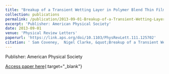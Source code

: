 ```yaml
---
title: "Breakup of a Transient Wetting Layer in Polymer Blend Thin Films: Unification with 1D Phase Equilibria"
collection: publications
permalink: /publication/2013-09-01-Breakup-of-a-Transient-Wetting-Layer-in-Polymer-Blend-Thin-Films-Unification-with-1D-Phase-Equilibria
excerpt: 'Publisher: American Physical Society'
date: 2013-09-01
venue: 'Physical Review Letters'
paperurl: 'https://link.aps.org/doi/10.1103/PhysRevLett.111.125702'
citation: ' Sam Coveney,  Nigel Clarke, &quot;Breakup of a Transient Wetting Layer in Polymer Blend Thin Films: Unification with 1D Phase Equilibria.&quot; Physical Review Letters, 2013.'
---
```

Publisher: American Physical Society

[Access paper here](https://link.aps.org/doi/10.1103/PhysRevLett.111.125702){:target="_blank"}
